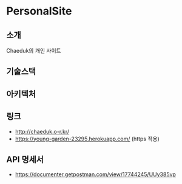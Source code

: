 # PersonalSite

## 소개

Chaeduk의 개인 사이트

## 기술스택

## 아키텍처

## 링크

- http://chaeduk.o-r.kr/
- https://young-garden-23295.herokuapp.com/ (https 적용)

## API 명세서

- https://documenter.getpostman.com/view/17744245/UUy385vp

